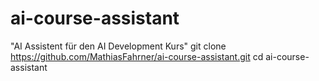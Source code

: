 # ai-course-assistant
"AI Assistent für den AI Development Kurs"
git clone https://github.com/MathiasFahrner/ai-course-assistant.git
cd ai-course-assistant
